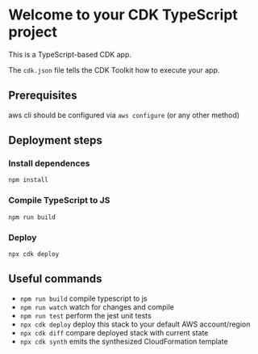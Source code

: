 # Welcome to your CDK TypeScript project

This is a TypeScript-based CDK app.

The `cdk.json` file tells the CDK Toolkit how to execute your app.

## Prerequisites
aws cli should be configured via `aws configure` (or any other method)

## Deployment steps

### Install dependences
`npm install`

### Compile TypeScript to JS
`npm run build` 

### Deploy
`npx cdk deploy` 

## Useful commands

* `npm run build`   compile typescript to js
* `npm run watch`   watch for changes and compile
* `npm run test`    perform the jest unit tests
* `npx cdk deploy`  deploy this stack to your default AWS account/region
* `npx cdk diff`    compare deployed stack with current state
* `npx cdk synth`   emits the synthesized CloudFormation template
